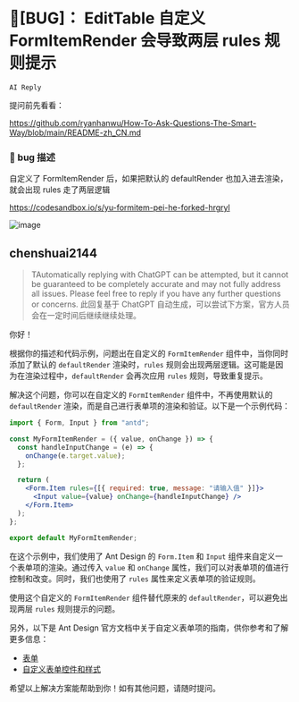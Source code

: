 # 🐛[BUG]： EditTable 自定义 FormItemRender 会导致两层 rules 规则提示

`AI Reply`

提问前先看看：

https://github.com/ryanhanwu/How-To-Ask-Questions-The-Smart-Way/blob/main/README-zh_CN.md

### 🐛 bug 描述

自定义了 FormItemRender 后，如果把默认的 defaultRender 也加入进去渲染，就会出现 rules 走了两层逻辑

https://codesandbox.io/s/yu-formitem-pei-he-forked-hrgryl

![image](https://github.com/ant-design/pro-components/assets/52664827/55a26cf8-f3d1-4070-86c8-34fd6953f63d)

## chenshuai2144

> TAutomatically replying with ChatGPT can be attempted, but it cannot be guaranteed to be completely accurate and may not fully address all issues. Please feel free to reply if you have any further questions or concerns.
> 此回复基于 ChatGPT 自动生成，可以尝试下方案，官方人员会在一定时间后继续继续处理。

你好！

根据你的描述和代码示例，问题出在自定义的 `FormItemRender` 组件中，当你同时添加了默认的 `defaultRender` 渲染时，`rules` 规则会出现两层逻辑。这可能是因为在渲染过程中，`defaultRender` 会再次应用 `rules` 规则，导致重复提示。

解决这个问题，你可以在自定义的 `FormItemRender` 组件中，不再使用默认的 `defaultRender` 渲染，而是自己进行表单项的渲染和验证。以下是一个示例代码：

```jsx
import { Form, Input } from "antd";

const MyFormItemRender = ({ value, onChange }) => {
  const handleInputChange = (e) => {
    onChange(e.target.value);
  };

  return (
    <Form.Item rules={[{ required: true, message: "请输入值" }]}>
      <Input value={value} onChange={handleInputChange} />
    </Form.Item>
  );
};

export default MyFormItemRender;
```

在这个示例中，我们使用了 Ant Design 的 `Form.Item` 和 `Input` 组件来自定义一个表单项的渲染。通过传入 `value` 和 `onChange` 属性，我们可以对表单项的值进行控制和改变。同时，我们也使用了 `rules` 属性来定义表单项的验证规则。

使用这个自定义的 `FormItemRender` 组件替代原来的 `defaultRender`，可以避免出现两层 `rules` 规则提示的问题。

另外，以下是 Ant Design 官方文档中关于自定义表单项的指南，供你参考和了解更多信息：

- [表单](https://ant.design/components/form-cn/)
- [自定义表单控件和样式](https://ant.design/components/form-cn/#components-form-demo-customized-form-controls)

希望以上解决方案能帮助到你！如有其他问题，请随时提问。
